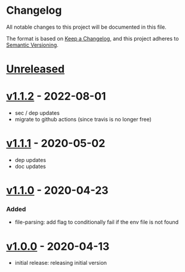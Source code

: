 # Changelog
All notable changes to this project will be documented in this file.

The format is based on [Keep a Changelog](https://keepachangelog.com/en/1.0.0/),
and this project adheres to [Semantic Versioning](https://semver.org/spec/v2.0.0.html).

# [Unreleased](https://github.com/djhouseknecht/unified-env/compare/v1.1.2...HEAD)

# [v1.1.2](https://github.com/djhouseknecht/unified-env/compare/v1.1.1...v1.1.2) - 2022-08-01
* sec / dep updates
* migrate to github actions (since travis is no longer free)

# [v1.1.1](https://github.com/djhouseknecht/unified-env/compare/v1.1.0...v1.1.1) - 2020-05-02
* dep updates
* doc updates

# [v1.1.0](https://github.com/djhouseknecht/unified-env/compare/v1.0.0...v1.1.0) - 2020-04-23
### Added
* file-parsing: add flag to conditionally fail if the env file is not found

# [v1.0.0](https://github.com/djhouseknecht/unified-env/releases/tag/v1.0.0) - 2020-04-13
* initial release: releasing initial version
